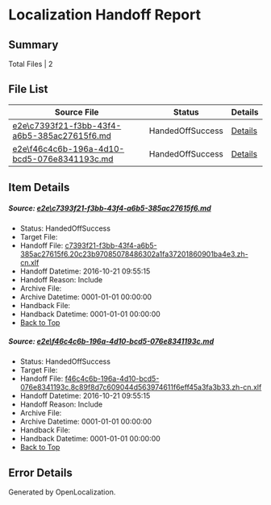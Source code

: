# <a name='report-top'></a> Localization Handoff Report

## Summary
 Total Files | 2

## File List
 Source File | Status | Details 
 ----------- | ------ | ------- 
 [e2e\c7393f21-f3bb-43f4-a6b5-385ac27615f6.md](https://github.com/OpenLocalizationTestOrg/ol-test0/blob/626eb8996e355cf84ddf94fd7520c33660009f85/e2e/c7393f21-f3bb-43f4-a6b5-385ac27615f6.md) | HandedOffSuccess | [Details](#ddac9679e6b22211da659c379c4e8571c8590c801)
 [e2e\f46c4c6b-196a-4d10-bcd5-076e8341193c.md](https://github.com/OpenLocalizationTestOrg/ol-test0/blob/626eb8996e355cf84ddf94fd7520c33660009f85/e2e/f46c4c6b-196a-4d10-bcd5-076e8341193c.md) | HandedOffSuccess | [Details](#4fb0faf6d6338b2e9d5f994580ed051a62ffe4e22)

## Item Details
##### <a name='ddac9679e6b22211da659c379c4e8571c8590c801'></a> Source: [e2e\c7393f21-f3bb-43f4-a6b5-385ac27615f6.md](https://github.com/OpenLocalizationTestOrg/ol-test0/blob/626eb8996e355cf84ddf94fd7520c33660009f85/e2e/c7393f21-f3bb-43f4-a6b5-385ac27615f6.md)
* Status: HandedOffSuccess
* Target File: 
* Handoff File: [c7393f21-f3bb-43f4-a6b5-385ac27615f6.20c23b97085078486302a1fa37201860901ba4e3.zh-cn.xlf](https://github.com/OpenLocalizationTestOrg/ol-test0-handoff/blob/57e84511824dcaf17cf0d7ef482577bb7d1be86f/ol-handoff/OpenLocalizationTestOrg/ol-test0-zhcn/shujia/ht/c7393f21-f3bb-43f4-a6b5-385ac27615f6.20c23b97085078486302a1fa37201860901ba4e3.zh-cn.xlf)
* Handoff Datetime: 2016-10-21 09:55:15
* Handoff Reason: Include
* Archive File: 
* Archive Datetime: 0001-01-01 00:00:00
* Handback File: 
* Handback Datetime: 0001-01-01 00:00:00
* [Back to Top](#report-top)

##### <a name='4fb0faf6d6338b2e9d5f994580ed051a62ffe4e22'></a> Source: [e2e\f46c4c6b-196a-4d10-bcd5-076e8341193c.md](https://github.com/OpenLocalizationTestOrg/ol-test0/blob/626eb8996e355cf84ddf94fd7520c33660009f85/e2e/f46c4c6b-196a-4d10-bcd5-076e8341193c.md)
* Status: HandedOffSuccess
* Target File: 
* Handoff File: [f46c4c6b-196a-4d10-bcd5-076e8341193c.8c89f8d7c609044d563974611f6eff45a3fa3b33.zh-cn.xlf](https://github.com/OpenLocalizationTestOrg/ol-test0-handoff/blob/57e84511824dcaf17cf0d7ef482577bb7d1be86f/ol-handoff/OpenLocalizationTestOrg/ol-test0-zhcn/shujia/ht/f46c4c6b-196a-4d10-bcd5-076e8341193c.8c89f8d7c609044d563974611f6eff45a3fa3b33.zh-cn.xlf)
* Handoff Datetime: 2016-10-21 09:55:15
* Handoff Reason: Include
* Archive File: 
* Archive Datetime: 0001-01-01 00:00:00
* Handback File: 
* Handback Datetime: 0001-01-01 00:00:00
* [Back to Top](#report-top)


## Error Details

Generated by OpenLocalization.
